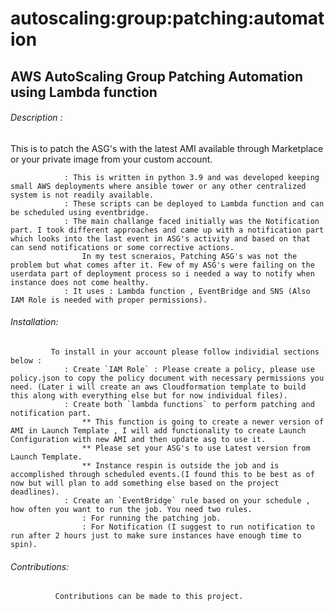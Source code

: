 # autoscaling:group:patching:automation
## AWS AutoScaling Group Patching Automation using Lambda function

###### Description :

This is to patch the ASG's with the latest AMI available through Marketplace or your private image from your custom account.

			 	: This is written in python 3.9 and was developed keeping small AWS deployments where ansible tower or any other centralized system is not readily available.
			 	: These scripts can be deployed to Lambda function and can be scheduled using eventbridge.
			 	: The main challange faced initially was the Notification part. I took different approaches and came up with a notification part which looks into the last event in ASG's activity and based on that can send notifications or some corrective actions.
			 		In my test scneraios, Patching ASG's was not the problem but what comes after it. Few of my ASG's were failing on the userdata part of deployment process so i needed a way to notify when instance does not come healthy.
			 	: It uses : Lambda function , EventBridge and SNS (Also IAM Role is needed with proper permissions).
###### Installation:
			 To install in your account please follow individial sections below :
			 	: Create `IAM Role` : Please create a policy, please use policy.json to copy the policy document with necessary permissions you need. (Later i will create an aws Cloudformation template to build this along with everything else but for now individual files).
			 	: Create both `lambda functions` to perform patching and notification part.
			 		** This function is going to create a newer version of AMI in Launch Template , I will add functionality to create Launch Configuration with new AMI and then update asg to use it.
			 		** Please set your ASG's to use Latest version from Launch Template.
			 		** Instance respin is outside the job and is accomplished through scheduled events.(I found this to be best as of now but will plan to add something else based on the project deadlines).
			 	: Create an `EventBridge` rule based on your schedule , how often you want to run the job. You need two rules.
			 		: For running the patching job.
			 		: For Notification (I suggest to run notification to run after 2 hours just to make sure instances have enough time to spin).
###### Contributions:
			  Contributions can be made to this project. 

